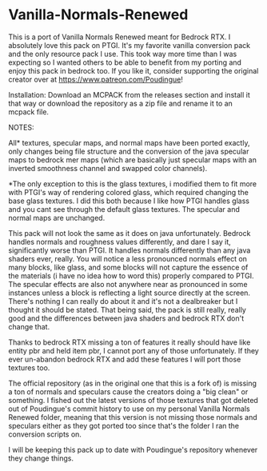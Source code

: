 # Vanilla-Normals-Renewed
This is a port of Vanilla Normals Renewed meant for Bedrock RTX. I absolutely love this pack on PTGI. It's my favorite vanilla conversion pack and the only resource pack I use. This took way more time than I was expecting so I wanted others to be able to benefit from my porting and enjoy this pack in bedrock too. If you like it, consider supporting the original creator over at https://www.patreon.com/Poudingue!

Installation: Download an MCPACK from the releases section and install it that way or download the repository as a zip file and rename it to an mcpack file.

NOTES:

All* textures, specular maps, and normal maps have been ported exactly, only changes being file structure and the conversion of the java specular maps to bedrock mer maps (which are basically just specular maps with an inverted smoothness channel and swapped color channels).

*The only exception to this is the glass textures, i modified them to fit more with PTGI's way of rendering colored glass, which required changing the base glass textures. I did this both because I like how PTGI handles glass and you cant see through the default glass textures. The specular and normal maps are unchanged.

This pack will not look the same as it does on java unfortunately. Bedrock handles normals and roughness values differently, and dare I say it, significantly worse than PTGI. It handles normals differently than any java shaders ever, really. You will notice a less pronounced normals effect on many blocks, like glass, and some blocks will not capture the essence of the materials (i have no idea how to word this) properly compared to PTGI. The specular effects are also not anywhere near as pronounced in some instances unless a block is reflecting a light source directly at the screen. There's nothing I can really do about it and it's not a dealbreaker but I thought it should be stated. That being said, the pack is still really, really good and the differences between java shaders and bedrock RTX don't change that.

Thanks to bedrock RTX missing a ton of features it really should have like entity pbr and held item pbr, I cannot port any of those unfortunately. If they ever un-abandon bedrock RTX and add these features I will port those textures too.

The official repository (as in the original one that this is a fork of) is missing a ton of normals and speculars cause the creators doing a "big clean" or something. I fished out the latest versions of those textures that got deleted out of Poudingue's commit history to use on my personal Vanilla Normals Renewed folder, meaning that this version is not missing those normals and speculars either as they got ported too since that's the folder I ran the conversion scripts on.

I will be keeping this pack up to date with Poudingue's repository whenever they change things.
